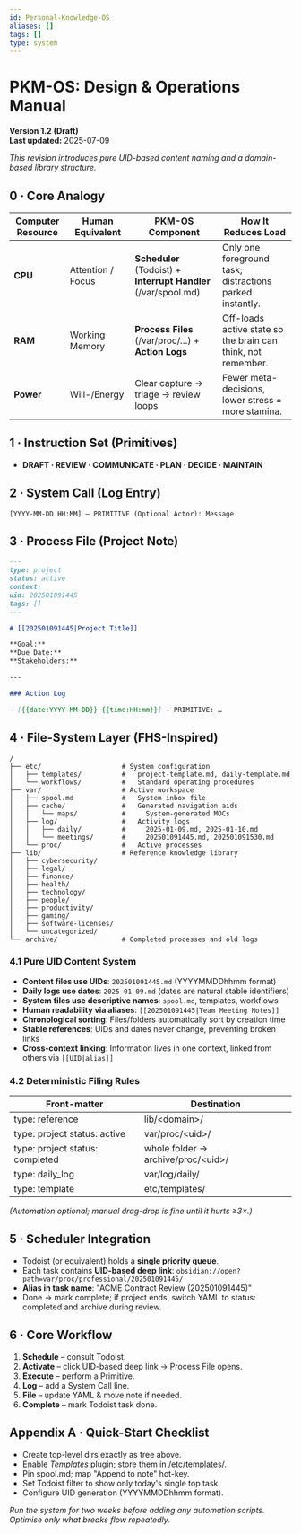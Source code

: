 ```yaml
---
id: Personal-Knowledge-OS
aliases: []
tags: []
type: system
---
```


# PKM-OS: Design & Operations Manual

**Version 1.2 (Draft)**  
**Last updated:** 2025-07-09

_This revision introduces pure UID-based content naming and a domain-based library structure._

## 0 · Core Analogy

| **Computer Resource** | **Human Equivalent** | **PKM-OS Component**                                            | **How It Reduces Load**                                      |
| --------------------- | -------------------- | --------------------------------------------------------------- | ------------------------------------------------------------ |
| **CPU**               | Attention / Focus    | **Scheduler** (Todoist) + **Interrupt Handler** (/var/spool.md) | Only one foreground task; distractions parked instantly.     |
| **RAM**               | Working Memory       | **Process Files** (/var/proc/…) + **Action Logs**               | Off-loads active state so the brain can think, not remember. |
| **Power**             | Will-/Energy         | Clear capture → triage → review loops                           | Fewer meta-decisions, lower stress = more stamina.           |

## 1 · Instruction Set (Primitives)

- **DRAFT · REVIEW · COMMUNICATE · PLAN · DECIDE · MAINTAIN**

## 2 · System Call (Log Entry)

```
[YYYY-MM-DD HH:MM] – PRIMITIVE (Optional Actor): Message
```

## 3 · Process File (Project Note)

```markdown
---
type: project
status: active
context:
uid: 202501091445
tags: []
---

# [[202501091445|Project Title]]

**Goal:**
**Due Date:**
**Stakeholders:**

---

### Action Log

- [{{date:YYYY-MM-DD}} {{time:HH:mm}}] – PRIMITIVE: …
```

## 4 · File-System Layer (FHS-Inspired)

```
/
├── etc/                    # System configuration
│   ├── templates/          #   project-template.md, daily-template.md
│   └── workflows/          #   Standard operating procedures
├── var/                    # Active workspace
│   ├── spool.md            #   System inbox file
│   ├── cache/              #   Generated navigation aids
│   │   └── maps/           #     System-generated MOCs
│   ├── log/                #   Activity logs
│   │   ├── daily/          #     2025-01-09.md, 2025-01-10.md
│   │   └── meetings/       #     202501091445.md, 202501091530.md
│   └── proc/               #   Active processes
├── lib/                    # Reference knowledge library
│   ├── cybersecurity/
│   ├── legal/
│   ├── finance/
│   ├── health/
│   ├── technology/
│   ├── people/
│   ├── productivity/
│   ├── gaming/
│   ├── software-licenses/
│   └── uncategorized/
└── archive/                # Completed processes and old logs
```

### 4.1 Pure UID Content System

- **Content files use UIDs**: `202501091445.md` (YYYYMMDDhhmm format)
- **Daily logs use dates**: `2025-01-09.md` (dates are natural stable identifiers)
- **System files use descriptive names**: `spool.md`, templates, workflows
- **Human readability via aliases**: `[[202501091445|Team Meeting Notes]]`
- **Chronological sorting**: Files/folders automatically sort by creation time
- **Stable references**: UIDs and dates never change, preventing broken links
- **Cross-context linking**: Information lives in one context, linked from others via `[[UID|alias]]`

### 4.2 Deterministic Filing Rules

| **Front-matter**                | **Destination**                                |
| ------------------------------- | ---------------------------------------------- |
| type: reference                 | lib/\<domain>/                                 |
| type: project status: active    | var/proc/\<uid>/                                |
| type: project status: completed | whole folder → archive/proc/\<uid>/            |
| type: daily_log                 | var/log/daily/                                 |
| type: template                  | etc/templates/                                 |

_(Automation optional; manual drag-drop is fine until it hurts ≥3×.)_

## 5 · Scheduler Integration

- Todoist (or equivalent) holds a **single priority queue**.
- Each task contains **UID-based deep link**: `obsidian://open?path=var/proc/professional/202501091445/`
- **Alias in task name**: "ACME Contract Review (202501091445)"
- Done → mark complete; if project ends, switch YAML to status: completed and archive during review.

## 6 · Core Workflow

1. **Schedule** – consult Todoist.
2. **Activate** – click UID-based deep link → Process File opens.
3. **Execute** – perform a Primitive.
4. **Log** – add a System Call line.
5. **File** – update YAML & move note if needed.
6. **Complete** – mark Todoist task done.

## Appendix A · Quick-Start Checklist

- Create top-level dirs exactly as tree above.
- Enable _Templates_ plugin; store them in /etc/templates/.
- Pin spool.md; map "Append to note" hot-key.
- Set Todoist filter to show only today's single top task.
- Configure UID generation (YYYYMMDDhhmm format).

_Run the system for two weeks before adding any automation scripts. Optimise only what breaks flow repeatedly._
